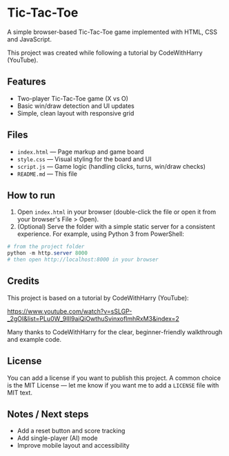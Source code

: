 # Tic-Tac-Toe

A simple browser-based Tic-Tac-Toe game implemented with HTML, CSS and JavaScript.

This project was created while following a tutorial by CodeWithHarry (YouTube).

## Features

- Two-player Tic-Tac-Toe game (X vs O)
- Basic win/draw detection and UI updates
- Simple, clean layout with responsive grid

## Files

- `index.html` — Page markup and game board
- `style.css` — Visual styling for the board and UI
- `script.js` — Game logic (handling clicks, turns, win/draw checks)
- `README.md` — This file

## How to run

1. Open `index.html` in your browser (double-click the file or open it from your browser's File > Open).
2. (Optional) Serve the folder with a simple static server for a consistent experience. For example, using Python 3 from PowerShell:

```powershell
# from the project folder
python -m http.server 8000
# then open http://localhost:8000 in your browser
```

## Credits

This project is based on a tutorial by CodeWithHarry (YouTube):

https://www.youtube.com/watch?v=sSLGP-_2gOI&list=PLu0W_9lII9aiQiOwthuSvinxoflmhRxM3&index=2

Many thanks to CodeWithHarry for the clear, beginner-friendly walkthrough and example code.


## License

You can add a license if you want to publish this project. A common choice is the MIT License — let me know if you want me to add a `LICENSE` file with MIT text.

## Notes / Next steps

- Add a reset button and score tracking
- Add single-player (AI) mode
- Improve mobile layout and accessibility
